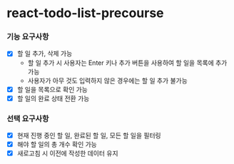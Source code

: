 # react-todo-list-precourse
### 기능 요구사항
- [X] 할 일 추가, 삭제 가능
  - 할 일 추가 시 사용자는 Enter 키나 추가 버튼을 사용하여 할 일을 목록에 추가 가능
  - 사용자가 아무 것도 입력하지 않은 경우에는 할 일 추가 불가능
- [X] 할 일을 목록으로 확인 가능
- [X] 할 일의 완료 상태 전환 가능
### 선택 요구사항
- [X] 현재 진행 중인 할 일, 완료된 할 일, 모든 할 일을 필터링
- [X] 해야 할 일의 총 개수 확인 가능
- [X] 새로고침 시 이전에 작성한 데이터 유지